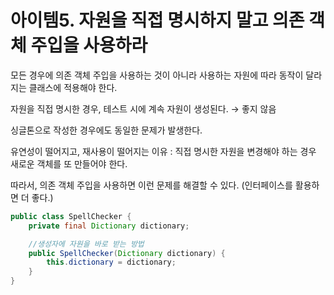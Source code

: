 # 아이템5. 자원을 직접 명시하지 말고 의존 객체 주입을 사용하라

모든 경우에 의존 객체 주입을 사용하는 것이 아니라 사용하는 자원에 따라 동작이 달라지는 클래스에 적용해야 한다.

자원을 직접 명시한 경우, 테스트 시에 계속 자원이 생성된다. → 좋지 않음

싱글톤으로 작성한 경우에도 동일한 문제가 발생한다.

유연성이 떨어지고, 재사용이 떨어지는 이유 : 직접 명시한 자원을 변경해야 하는 경우 새로운 객체를 또 만들어야 한다.

따라서, 의존 객체 주입을 사용하면 이런 문제를 해결할 수 있다. (인터페이스를 활용하면 더 좋다.)

```java
public class SpellChecker {
    private final Dictionary dictionary;

    //생성자에 자원을 바로 받는 방법
    public SpellChecker(Dictionary dictionary) {
        this.dictionary = dictionary;
    }
}
```
